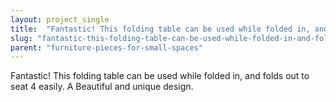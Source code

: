 ```yaml
---
layout: project_single
title:  "Fantastic! This folding table can be used while folded in, and folds out to seat 4 easily. A Beautiful and unique design."
slug: "fantastic-this-folding-table-can-be-used-while-folded-in-and-folds-out-to-seat-4"
parent: "furniture-pieces-for-small-spaces"
---
```

Fantastic! This folding table can be used while folded in, and folds out to seat 4 easily. A Beautiful and unique design.